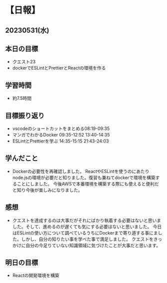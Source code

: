 # 【日報】
## 20230531(水)
## 本日の目標
- クエスト23
- dockerでESLintとPrettierとReactの環境を作る

## 学習時間
- 約7.5時間

## 目標振り返り
- vscodeのショートカットをまとめる08:19-09:35
- マンガでわかるDocker 09:35-12:52 13:40-14:35
- ESLintとPrettierを学ぶ 14:35-15:15 21:43-24:03


## 学んだこと
- Dockerの必要性を再確認しました。
ReactやESLintを使うのにあたりnode.jsの環境が必要だと知りました。復習も兼ねてdockerで環境を構築することにしました。
今後AWSで本番環境を構築する際にも使えると便利だと知り今後が楽しみになりました。

## 感想
- クエストを達成するのは大事だがそれにばかり執着する必要はないと思いました。そして、進めるのが遅くても気にする必要はないと思いました。
今日はESLintの使い方について調べているうちにDockerまで寄り道する事にました。しかし、自分の知りたい事を学べた事で満足しました。
クエストをきっかけに自分の今足りていない知識領域に気づけたことが大事だと思います。

## 明日の目標
- Reactの開発環境を構築



